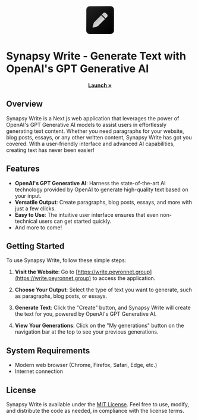 <center><img src="public/logo.png" height="75"></center>

# Synapsy Write - Generate Text with OpenAI's GPT Generative AI

<center>

[**Launch »**](https://write.peyronnet.group)

</center>

## Overview

Synapsy Write is a Next.js web application that leverages the power of OpenAI's GPT Generative AI models to assist users in effortlessly generating text content. Whether you need paragraphs for your website, blog posts, essays, or any other written content, Synapsy Write has got you covered. With a user-friendly interface and advanced AI capabilities, creating text has never been easier!

## Features

- **OpenAI's GPT Generative AI**: Harness the state-of-the-art AI technology provided by OpenAI to generate high-quality text based on your input.
- **Versatile Output**: Create paragraphs, blog posts, essays, and more with just a few clicks.
- **Easy to Use**: The intuitive user interface ensures that even non-technical users can get started quickly.
- And more to come!

## Getting Started

To use Synapsy Write, follow these simple steps:

1. **Visit the Website**: Go to [https://write.peyronnet.group](https://write.peyronnet.group) to access the application.

2. **Choose Your Output**: Select the type of text you want to generate, such as paragraphs, blog posts, or essays.

3. **Generate Text**: Click the "Create" button, and Synapsy Write will create the text for you, powered by OpenAI's GPT Generative AI.

4. **View Your Generations**: Click on the "My generations" button on the navigation bar at the top to see your previous generations.

## System Requirements

- Modern web browser (Chrome, Firefox, Safari, Edge, etc.)
- Internet connection

## License

Synapsy Write is available under the [MIT License](LICENSE). Feel free to use, modify, and distribute the code as needed, in compliance with the license terms.
